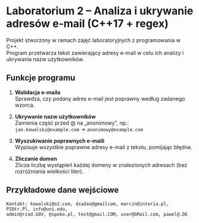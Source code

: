 ﻿# Laboratorium 2 – Analiza i ukrywanie adresów e-mail (C++17 + regex)

Projekt stworzony w ramach zajęć laboratoryjnych z programowania w C++.  
Program przetwarza tekst zawierający adresy e-mail w celu ich analizy i ukrywania nazw użytkowników.

## Funkcje programu

1. **Walidacja e-maila**  
   Sprawdza, czy podany adres e-mail jest poprawny według zadanego wzorca.

2. **Ukrywanie nazw użytkowników**  
   Zamienia część przed @ na „anonimowy”, np.:  
   `jan.kowalski@example.com` → `anonimowy@example.com`

3. **Wyszukiwanie poprawnych e-maili**  
   Wypisuje wszystkie poprawne adresy e-mail z tekstu, pomijając błędne.

4. **Zliczanie domen**  
   Zlicza liczbę wystąpień każdej domeny w znalezionych adresach (bez rozróżniania wielkości liter).

## Przykładowe dane wejściowe

```text
Kontakt: kowalski@o2.com, dsadas@gmailcom, marcin@interia.pl, PIOtr.Pl, info@uni.edu,
admin@rzad.GOV, @spoko.pl, test@gmail.COM, user@GMail.com, pawel@.DE